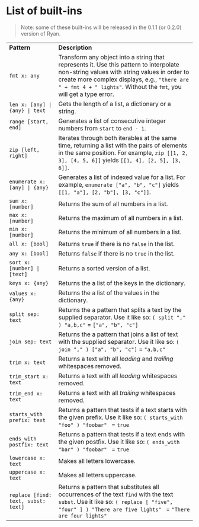 # List of built-ins

> Note: some of these built-ins will be released in the 0.1.1 (or 0.2.0) version of Ryan.

<table style="width: 100%">
    <tr>
        <td style="min-width: 30%"><strong>Pattern</strong></td>
        <td><strong>Description</strong></td>
    </tr>
    <tr>
        <td><code>fmt x: any</code></td>
        <td>Transform any object into a string that represents it. Use this pattern to interpolate non-string values with string values in order to create more complex displays, e.g., <code>"there are " + fmt 4 + " lights"</code>. Without the <code>fmt</code>, you will get a type error.</td>
    </tr>
    <tr>
        <td><code>len x: [any] | {any} | text</code></td>
        <td>Gets the length of a list, a dictionary or a string.</td>
    </tr>
    <tr>
        <td><code>range [start, end]</code></td>
        <td>Generates a list of consecutive integer numbers from <code>start</code> to <code>end - 1</code>.</td>
    </tr>
    <tr>
        <td><code>zip [left, right]</code></td>
        <td>Iterates through both iterables at the same time, returning a list with the pairs of elements in the same position. For example, <code>zip [[1, 2, 3], [4, 5, 6]]</code> yields <code>[[1, 4], [2, 5], [3, 6]]</code>.</td>
    </tr>
    <tr>
        <td><code>enumerate x: [any] | {any}</code></td>
        <td>Generates a list of indexed value for a list. For example, <code>enumerate ["a", "b", "c"]</code> yields <code>[[1, "a"], [2, "b"], [3, "c"]]</code>.</td>
    </tr>
    <tr>
        <td><code>sum x: [number]</code></td>
        <td>Returns the sum of all numbers in a list.</td>
    </tr>
    <tr>
        <td><code>max x: [number]</code></td>
        <td>Returns the maximum of all numbers in a list.</td>
    </tr>
    <tr>
        <td><code>min x: [number]</code></td>
        <td>Returns the minimum of all numbers in a list.</td>
    </tr>
     <tr>
        <td><code>all x: [bool]</code></td>
        <td>Returns <code>true</code> if there is no <code>false</code> in the list.</td>
    </tr>
     <tr>
        <td><code>any x: [bool]</code></td>
        <td>Returns <code>false</code> if there is no <code>true</code> in the list.</td>
    </tr>
    <tr>
        <td><code>sort x: [number] | [text]</code></td>
        <td>Returns a sorted version of a list.</td>
    </tr>
    <tr>
        <td><code>keys x: {any}</code></td>
        <td>Returns the a list of the keys in the dictionary.</td>
    </tr>
    <tr>
        <td><code>values x: {any}</code></td>
        <td>Returns the a list of the values in the dictionary.</td>
    </tr>
    <tr>
        <td><code>split sep: text</code></td>
        <td>Returns the a pattern that splits a text by the supplied separator. Use it like so: <code>( split "," ) "a,b,c"</code> = <code>["a", "b", "c"]</code></td>
    </tr>
    <tr>
        <td><code>join sep: text</code></td>
        <td>Returns the a pattern that joins a list of text with the supplied separator. Use it like so: <code>( join "," ) ["a", "b", "c"]</code> = <code>"a,b,c"</code></td>
    </tr>
    <tr>
        <td><code>trim x: text</code></td>
        <td>Returns a text with all <em>leading</em> and <em>trailing</em> whitespaces removed.</td>
    </tr>
    <tr>
        <td><code>trim_start x: text</code></td>
        <td>Returns a text with all <em>leading</em> whitespaces removed.</td>
    </tr>
    <tr>
        <td><code>trim_end x: text</code></td>
        <td>Returns a text with all <em>trailing</em> whitespaces removed.</td>
    </tr>
    <tr>
        <td><code>starts_with prefix: text</code></td>
        <td>Returns a pattern that tests if a text starts with the given prefix. Use it like so: <code>( starts_with "foo" ) "foobar" </code> = <code>true</code></td>
    </tr>
    <tr>
        <td><code>ends_with postfix: text</code></td>
        <td>Returns a pattern that tests if a text ends with the given postfix. Use it like so: <code>( ends_with "bar" ) "foobar" </code> = <code>true</code></td>
    </tr>
    <tr>
        <td><code>lowercase x: text</code></td>
        <td>Makes all letters lowercase.</td>
    </tr>
    <tr>
        <td><code>uppercase x: text</code></td>
        <td>Makes all letters uppercase.</td>
    </tr>
    <tr>
        <td><code>replace [find: text, subst: text]</code></td>
        <td>Returns a pattern that substitutes all occurrences of the text <code>find</code> with the text <code>subst</code>. Use it like so: <code>( replace [ "five", "four" ] ) "There are five lights" </code> = <code>"There are four lights"</code></td>
    </tr>
</table>
